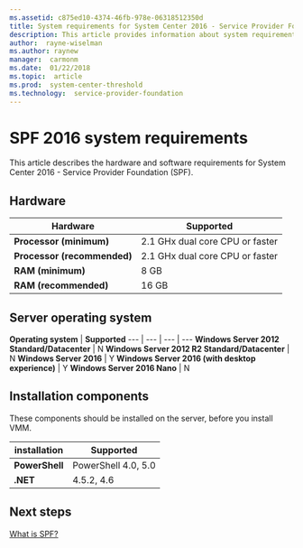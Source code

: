 ```yaml
---
ms.assetid: c875ed10-4374-46fb-978e-06318512350d
title: System requirements for System Center 2016 - Service Provider Foundation (SPF)
description: This article provides information about system requirements for SPF 2016
author:  rayne-wiselman
ms.author: raynew
manager:  carmonm
ms.date:  01/22/2018
ms.topic:  article
ms.prod:  system-center-threshold
ms.technology:  service-provider-foundation
---
```


# SPF 2016 system requirements

This article describes the hardware and software requirements for System Center 2016 - Service Provider Foundation (SPF).


## Hardware

**Hardware** | **Supported**
--- | ---
**Processor (minimum)** | 2.1 GHx dual core CPU or faster
**Processor (recommended)** | 2.1 GHx dual core CPU or faster
**RAM (minimum)** | 8 GB
**RAM (recommended)** | 16 GB


## Server operating system

**Operating system** | **Supported**
--- | --- | --- | ---
**Windows Server 2012 Standard/Datacenter** | N
**Windows Server 2012 R2 Standard/Datacenter** | N
**Windows Server 2016** | Y
**Windows Server 2016 (with desktop experience)** | Y
**Windows Server 2016 Nano** | N



## Installation components

These components should be installed on the server, before you install VMM.

**installation** | **Supported**
--- | ---
**PowerShell** | PowerShell 4.0, 5.0
**.NET** | 4.5.2, 4.6





## Next steps

[What is SPF?](~/spf/overview.md)
